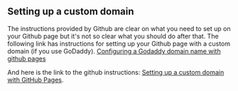 <h2>Setting up a custom domain</h2>

The instructions provided by Github are clear on what you need to set up on your Github page but it's not so clear what you should do after that.
The following link has instructions for setting up your Github page with a custom domain (if you use GoDaddy). 
[Configuring a Godaddy domain name with github pages](http://andrewsturges.com/blog/jekyll/tutorial/2014/11/06/github-and-godaddy.html)


And here is the link to the github instructions: [Setting up a custom domain with GitHub Pages](https://help.github.com/articles/setting-up-a-custom-domain-with-github-pages/).

